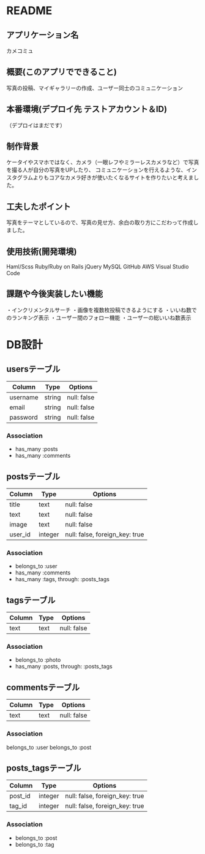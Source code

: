 # README
## アプリケーション名
カメコミュ
##  概要(このアプリでできること)
写真の投稿、マイギャラリーの作成、ユーザー同士のコミュニケーション
## 本番環境(デプロイ先 テストアカウント＆ID)
（デプロイはまだです）
## 制作背景
ケータイやスマホではなく、カメラ（一眼レフやミラーレスカメラなど）で写真を撮る人が自分の写真をUPしたり、
コミュニケーションを行えるような、インスタグラムよりもコアなカメラ好きが使いたくなるサイトを作りたいと考えました。
## 工夫したポイント
写真をテーマとしているので、写真の見せ方、余白の取り方にこだわって作成しました。
## 使用技術(開発環境)
Haml/Scss
Ruby/Ruby on Rails
jQuery
MySQL
GitHub
AWS
Visual Studio Code
## 課題や今後実装したい機能
・インクリメンタルサーチ
・画像を複数枚投稿できるようにする
・いいね数でのランキング表示
・ユーザー間のフォロー機能
・ユーザーの総いいね数表示
# DB設計


<!-- ⇒どんな課題や不便なことを解決するためにこのアプリを作ったのか。
・DEMO(gifで動画や写真を貼って、ビューのイメージを掴んでもらいます)
⇒特に、デプロイがまだできていない場合はDEMOをつけることで見た目を企業側に伝えることができます。 -->





## usersテーブル
|Column|Type|Options|
|------|----|-------|
|username|string|null: false|
|email|string|null: false|
|password|string|null: false|
### Association
- has_many :posts
- has_many :comments


## postsテーブル
|Column|Type|Options|
|------|----|-------|
|title|text|null: false|
|text|text|null: false|
|image|text|null: false|
|user_id|integer|null: false, foreign_key: true|
### Association
- belongs_to :user
- has_many :comments
- has_many :tags, through: :posts_tags



## tagsテーブル
|Column|Type|Options|
|------|----|-------|
|text|text|null: false|
### Association
- belongs_to :photo
- has_many :posts, through: :posts_tags


## commentsテーブル
|Column|Type|Options|
|------|----|-------|
|text|text|null: false|
### Association
belongs_to :user
belongs_to :post


## posts_tagsテーブル
|Column|Type|Options|
|------|----|-------|
|post_id|integer|null: false, foreign_key: true|
|tag_id|integer|null: false, foreign_key: true|
### Association
- belongs_to :post
- belongs_to :tag
